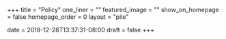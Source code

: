 +++
title = "Policy"
one_liner = ""
featured_image = ""
show_on_homepage = false
homepage_order = 0
layout = "pile"

date = 2018-12-28T13:37:31-08:00
draft = false
+++
